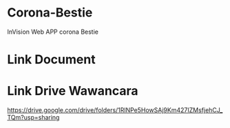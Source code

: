 # Corona-Bestie
InVision Web APP corona Bestie

# Link Document

# Link Drive Wawancara
https://drive.google.com/drive/folders/1RlNPe5HowSAj9Km427IZMsfjehCJ_TQm?usp=sharing
